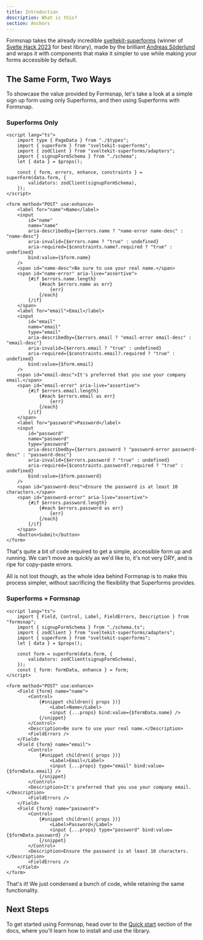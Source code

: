 ```yaml
---
title: Introduction
description: What is this?
section: Anchors
---
```


Formsnap takes the already incredible [sveltekit-superforms](https://github.com/ciscoheat/sveltekit-superforms) (winner of [Svelte Hack 2023](https://hack.sveltesociety.dev/winners) for best library), made by the brilliant [Andreas Söderlund](https://github.com/ciscoheat) and wraps it with components that make it simpler to use while making your forms accessible by default.

## The Same Form, Two Ways

To showcase the value provided by Formsnap, let's take a look at a simple sign up form using only Superforms, and then using Superforms with Formsnap.

### Superforms Only

```svelte title="+page.svelte"
<script lang="ts">
	import type { PageData } from "./$types";
	import { superForm } from "sveltekit-superforms";
	import { zodClient } from "sveltekit-superforms/adapters";
	import { signupFormSchema } from "./schema";
	let { data } = $props();

	const { form, errors, enhance, constraints } = superForm(data.form, {
		validators: zodClient(signupFormSchema),
	});
</script>

<form method="POST" use:enhance>
	<label for="name">Name</label>
	<input
		id="name"
		name="name"
		aria-describedby={$errors.name ? "name-error name-desc" : "name-desc"}
		aria-invalid={$errors.name ? "true" : undefined}
		aria-required={$constraints.name?.required ? "true" : undefined}
		bind:value={$form.name}
	/>
	<span id="name-desc">Be sure to use your real name.</span>
	<span id="name-error" aria-live="assertive">
		{#if $errors.name.length}
			{#each $errors.name as err}
				{err}
			{/each}
		{/if}
	</span>
	<label for="email">Email</label>
	<input
		id="email"
		name="email"
		type="email"
		aria-describedby={$errors.email ? "email-error email-desc" : "email-desc"}
		aria-invalid={$errors.email ? "true" : undefined}
		aria-required={$constraints.email?.required ? "true" : undefined}
		bind:value={$form.email}
	/>
	<span id="email-desc">It's preferred that you use your company email.</span>
	<span id="email-error" aria-live="assertive">
		{#if $errors.email.length}
			{#each $errors.email as err}
				{err}
			{/each}
		{/if}
	</span>
	<label for="password">Password</label>
	<input
		id="password"
		name="password"
		type="password"
		aria-describedby={$errors.password ? "password-error password-desc" : "password-desc"}
		aria-invalid={$errors.password ? "true" : undefined}
		aria-required={$constraints.password?.required ? "true" : undefined}
		bind:value={$form.password}
	/>
	<span id="password-desc">Ensure the password is at least 10 characters.</span>
	<span id="password-error" aria-live="assertive">
		{#if $errors.password.length}
			{#each $errors.password as err}
				{err}
			{/each}
		{/if}
	</span>
	<button>Submit</button>
</form>
```

That's quite a bit of code required to get a simple, accessible form up and running. We can't move as quickly as we'd like to, it's not very DRY, and is ripe for copy-paste errors.

All is not lost though, as the whole idea behind Formsnap is to make this process simpler, without sacrificing the flexibility that Superforms provides.

### Superforms + Formsnap

```svelte title="+page.svelte"
<script lang="ts">
	import { Field, Control, Label, FieldErrors, Description } from "formsnap";
	import { signupFormSchema } from "./schema.ts";
	import { zodClient } from "sveltekit-superforms/adapters";
	import { superForm } from "sveltekit-superforms";
	let { data } = $props();

	const form = superForm(data.form, {
		validators: zodClient(signupFormSchema),
	});
	const { form: formData, enhance } = form;
</script>

<form method="POST" use:enhance>
	<Field {form} name="name">
		<Control>
			{#snippet children({ props })}
				<Label>Name</Label>
				<input {...props} bind:value={$formData.name} />
			{/snippet}
		</Control>
		<Description>Be sure to use your real name.</Description>
		<FieldErrors />
	</Field>
	<Field {form} name="email">
		<Control>
			{#snippet children({ props })}
				<Label>Email</Label>
				<input {...props} type="email" bind:value={$formData.email} />
			{/snippet}
		</Control>
		<Description>It's preferred that you use your company email.</Description>
		<FieldErrors />
	</Field>
	<Field {form} name="password">
		<Control>
			{#snippet children({ props })}
				<Label>Password</Label>
				<input {...props} type="password" bind:value={$formData.password} />
			{/snippet}
		</Control>
		<Description>Ensure the password is at least 10 characters.</Description>
		<FieldErrors />
	</Field>
</form>
```

That's it! We just condensed a bunch of code, while retaining the same functionality.

## Next Steps

To get started using Formsnap, head over to the [Quick start](/docs/quick-start) section of the docs, where you'll learn how to install and use the library.
